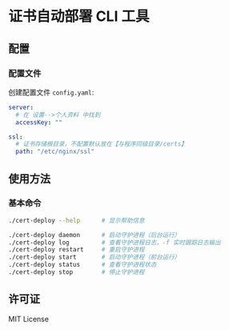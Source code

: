 # 证书自动部署 CLI 工具

## 配置

### 配置文件

创建配置文件 `config.yaml`:

```yaml
server:
  # 在 设置-->个人资料 中找到
  accessKey: ""

ssl:
  # 证书存储根目录，不配置默认放在【与程序同级目录/certs】
  path: "/etc/nginx/ssl"
```

## 使用方法

### 基本命令

```bash
./cert-deploy --help      # 显示帮助信息

./cert-deploy daemon      # 启动守护进程（后台运行）
./cert-deploy log         # 查看守护进程日志，-f 实时跟踪日志输出
./cert-deploy restart     # 重启守护进程
./cert-deploy start       # 启动守护进程（前台运行）
./cert-deploy status      # 查看守护进程状态
./cert-deploy stop        # 停止守护进程
```

## 许可证

MIT License
